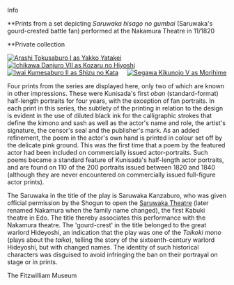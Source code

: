 Info

**Prints from a set depicting _Saruwaka hisago no gumbai_ (Saruwaka's gourd-crested battle fan) performed at the Nakamura Theatre in 11/1820  

**Private collection

[![Arashi Tokusaburo I as Yakko Yatakei](text571.jpg)](KUN/kun572.htm)     [![Ichikawa Danjuro VII as Kozaru no Hiyoshi](Kunisada_Loan_319.jpg)](KUN/kun319.htm)     [![Iwai Kumesaburo II as Shizu no Kata](Kunisada_Loan_173.jpg)](KUN/kun173.htm)     [![Segawa Kikunojo V as Morihime](Kunisada_Loan_293.jpg)](KUN/kun293.htm)

Four prints from the series are displayed here, only two of which are known in other impressions. These were Kunisada's first _oban_ (standard-format) half-length portraits for four years, with the exception of fan portraits. In each print in this series, the subtlety of the printing in relation to the design is evident in the use of diluted black ink for the calligraphic strokes that define the kimono and sash as well as the actor's name and role, the artist's signature, the censor's seal and the publisher's mark. As an added refinement, the poem in the actor's own hand is printed in colour set off by the delicate pink ground. This was the first time that a poem by the featured actor had been included on commercially issued actor-portraits. Such poems became a standard feature of Kunisada's half-length actor portraits, and are found on 110 of the 200 portraits issued between 1820 and 1840 (although they are never encountered on commercially issued full-figure actor prints).  

The Saruwaka in the title of the play is Saruwaka Kanzaburo, who was given official permission by the Shogun to open the [Saruwaka Theatre](/context/textA) (later renamed Nakamura when the family name changed), the first Kabuki theatre in Edo. The title thereby associates this performance with the Nakamura theatre. The 'gourd-crest' in the title belonged to the great warlord Hideyoshi, an indication that the play was one of the _Taikoki mono_ (plays about the _taiko_), telling the story of the sixteenth-century warlord Hideyoshi, but with changed names. The identity of such historical characters was disguised to avoid infringing the ban on their portrayal on stage or in prints.



The Fitzwilliam Museum
